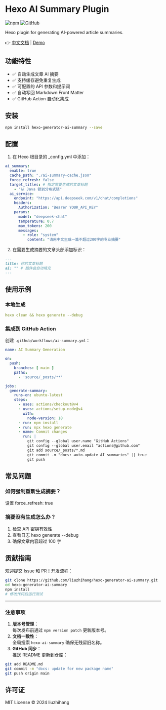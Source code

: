 ﻿# Hexo AI Summary Plugin

[![npm](https://img.shields.io/npm/v/hexo-generator-ai-summary)](https://www.npmjs.com/package/hexo-generator-ai-summary)
[![GitHub](https://img.shields.io/github/stars/liuzhihang/hexo-generator-ai-summary)](https://github.com/liuzhihang/hexo-generator-ai-summary)

Hexo plugin for generating AI-powered article summaries.

👉 [中文文档](README_CN.md) | [Demo](https://yourblog.com)

## 功能特性

- ✅ 自动生成文章 AI 摘要
- ✅ 支持缓存避免重复生成
- ✅ 可配置的 API 参数和提示词
- ✅ 自动写回 Markdown Front Matter
- ✅ GitHub Action 自动化集成

## 安装

```bash
npm install hexo-generator-ai-summary --save
```

## 配置

1. 在 Hexo 根目录的 _config.yml 中添加：

```yml
ai_summary:
  enable: true
  cache_path: "./ai-summary-cache.json"
  force_refresh: false
  target_titles: # 指定需要生成的文章标题
    - "从 Java 锁到分布式锁"
  ai_service:
    endpoint: "https://api.deepseek.com/v1/chat/completions"
    headers:
      Authorization: "Bearer YOUR_API_KEY"
    params:
      model: "deepseek-chat"
      temperature: 0.7
      max_tokens: 200
      messages:
        - role: "system"
          content: "请用中文生成一篇不超过200字的专业摘要"
```

2. 在需要生成摘要的文章头部添加标识：

```markdown
---
title: 你的文章标题
ai: "" # 插件会自动填充
---
```

## 使用示例

### 本地生成

```yaml
hexo clean && hexo generate --debug
```

### 集成到 GitHub Action

创建 `.github/workflows/ai-summary.yml`：

```yaml
name: AI Summary Generation

on:
  push:
    branches: [ main ]
    paths:
      - 'source/_posts/**'

jobs:
  generate-summary:
    runs-on: ubuntu-latest
    steps:
      - uses: actions/checkout@v4
      - uses: actions/setup-node@v4
        with:
          node-version: 18
      - run: npm install
      - run: npx hexo generate
      - name: Commit changes
        run: |
          git config --global user.name "GitHub Actions"
          git config --global user.email "actions@github.com"
          git add source/_posts/*.md
          git commit -m "docs: auto-update AI summaries" || true
          git push
```

## 常见问题

### 如何强制重新生成摘要？

设置 force_refresh: true

### 摘要没有生成怎么办？

1. 检查 API 密钥有效性
2. 查看日志 hexo generate --debug
3. 确保文章内容超过 100 字

## 贡献指南

欢迎提交 Issue 和 PR！开发流程：

```bash
git clone https://github.com/liuzhihang/hexo-generator-ai-summary.git
cd hexo-generator-ai-summary
npm install
# 修改代码后运行测试
```

---

### **注意事项**

1. **版本号管理**：  
   每次发布前通过 `npm version patch` 更新版本号。
2. **文档一致性**：  
   全局搜索 `hexo-ai-summary` 确保无残留旧名称。
3. **GitHub 同步**：  
   推送 README 更新到仓库：

```bash
git add README.md
git commit -m "docs: update for new package name"
git push origin main
```

## 许可证

MIT License © 2024 liuzhihang